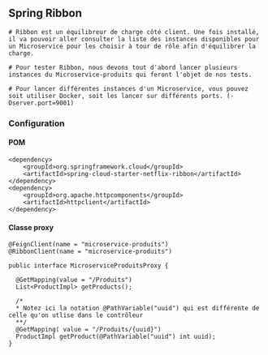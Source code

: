 ## Spring Ribbon
	# Ribbon est un équilibreur de charge côté client. Une fois installé, il va pouvoir aller consulter la liste des instances disponibles pour un Microservice pour les choisir à tour de rôle afin d'équilibrer la charge.

	# Pour tester Ribbon, nous devons tout d'abord lancer plusieurs instances du Microservice-produits qui feront l'objet de nos tests.

	# Pour lancer différentes instances d'un Microservice, vous pouvez soit utiliser Docker, soit les lancer sur différents ports. (-Dserver.port=9001)

### Configuration

#### POM
	<dependency>
		<groupId>org.springframework.cloud</groupId>
		<artifactId>spring-cloud-starter-netflix-ribbon</artifactId>
	</dependency>
	<dependency>
		<groupId>org.apache.httpcomponents</groupId>
		<artifactId>httpclient</artifactId>
	</dependency>

#### Classe proxy 
	@FeignClient(name = "microservice-produits")
	@RibbonClient(name = "microservice-produits")

	public interface MicroserviceProduitsProxy {
	  
	  @GetMapping(value = "/Produits")
	  List<ProductImpl> getProducts();

	  /*
	  * Notez ici la notation @PathVariable("uuid") qui est différente de celle qu'on utlise dans le contrôleur
	  **/
	  @GetMapping( value = "/Produits/{uuid}")
	  ProductImpl getProduct(@PathVariable("uuid") int uuid);
	}

